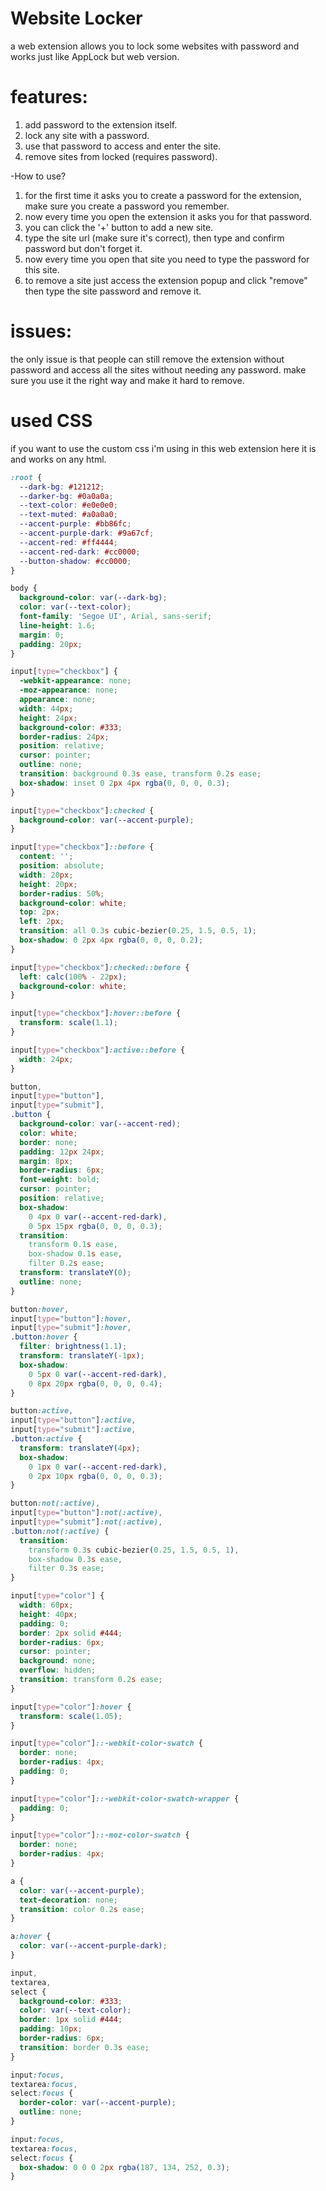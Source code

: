 # Website Locker

a web extension allows you to lock some websites with password and works just like AppLock but web version.

# features:

1. add password to the extension itself.
2. lock any site with a password.
3. use that password to access and enter the site.
4. remove sites from locked (requires password).

-How to use?

1. for the first time it asks you to create a password for the extension, make sure you create a password you remember.
2. now every time you open the extension it asks you for that password.
3. you can click the '+' button to add a new site.
4. type the site url (make sure it's correct), then type and confirm password but don't forget it.
5. now every time you open that site you need to type the password for this site.
6. to remove a site just access the extension popup and click "remove" then type the site password and remove it.

# issues:
the only issue is that people can still remove the extension without password and access all the sites without needing any password. make sure you use it the right way and make it hard to remove.

# used CSS

if you want to use the custom css i'm using in this web extension here it is and works on any html.
````css
:root {
  --dark-bg: #121212;
  --darker-bg: #0a0a0a;
  --text-color: #e0e0e0;
  --text-muted: #a0a0a0;
  --accent-purple: #bb86fc;
  --accent-purple-dark: #9a67cf;
  --accent-red: #ff4444;
  --accent-red-dark: #cc0000;
  --button-shadow: #cc0000;
}

body {
  background-color: var(--dark-bg);
  color: var(--text-color);
  font-family: 'Segoe UI', Arial, sans-serif;
  line-height: 1.6;
  margin: 0;
  padding: 20px;
}

input[type="checkbox"] {
  -webkit-appearance: none;
  -moz-appearance: none;
  appearance: none;
  width: 44px;
  height: 24px;
  background-color: #333;
  border-radius: 24px;
  position: relative;
  cursor: pointer;
  outline: none;
  transition: background 0.3s ease, transform 0.2s ease;
  box-shadow: inset 0 2px 4px rgba(0, 0, 0, 0.3);
}

input[type="checkbox"]:checked {
  background-color: var(--accent-purple);
}

input[type="checkbox"]::before {
  content: '';
  position: absolute;
  width: 20px;
  height: 20px;
  border-radius: 50%;
  background-color: white;
  top: 2px;
  left: 2px;
  transition: all 0.3s cubic-bezier(0.25, 1.5, 0.5, 1);
  box-shadow: 0 2px 4px rgba(0, 0, 0, 0.2);
}

input[type="checkbox"]:checked::before {
  left: calc(100% - 22px);
  background-color: white;
}

input[type="checkbox"]:hover::before {
  transform: scale(1.1);
}

input[type="checkbox"]:active::before {
  width: 24px;
}

button, 
input[type="button"], 
input[type="submit"],
.button {
  background-color: var(--accent-red);
  color: white;
  border: none;
  padding: 12px 24px;
  margin: 8px;
  border-radius: 6px;
  font-weight: bold;
  cursor: pointer;
  position: relative;
  box-shadow: 
    0 4px 0 var(--accent-red-dark),
    0 5px 15px rgba(0, 0, 0, 0.3);
  transition: 
    transform 0.1s ease,
    box-shadow 0.1s ease,
    filter 0.2s ease;
  transform: translateY(0);
  outline: none;
}

button:hover, 
input[type="button"]:hover, 
input[type="submit"]:hover,
.button:hover {
  filter: brightness(1.1);
  transform: translateY(-1px);
  box-shadow: 
    0 5px 0 var(--accent-red-dark),
    0 8px 20px rgba(0, 0, 0, 0.4);
}

button:active, 
input[type="button"]:active, 
input[type="submit"]:active,
.button:active {
  transform: translateY(4px);
  box-shadow: 
    0 1px 0 var(--accent-red-dark),
    0 2px 10px rgba(0, 0, 0, 0.3);
}

button:not(:active),
input[type="button"]:not(:active),
input[type="submit"]:not(:active),
.button:not(:active) {
  transition: 
    transform 0.3s cubic-bezier(0.25, 1.5, 0.5, 1),
    box-shadow 0.3s ease,
    filter 0.3s ease;
}

input[type="color"] {
  width: 60px;
  height: 40px;
  padding: 0;
  border: 2px solid #444;
  border-radius: 6px;
  cursor: pointer;
  background: none;
  overflow: hidden;
  transition: transform 0.2s ease;
}

input[type="color"]:hover {
  transform: scale(1.05);
}

input[type="color"]::-webkit-color-swatch {
  border: none;
  border-radius: 4px;
  padding: 0;
}

input[type="color"]::-webkit-color-swatch-wrapper {
  padding: 0;
}

input[type="color"]::-moz-color-swatch {
  border: none;
  border-radius: 4px;
}

a {
  color: var(--accent-purple);
  text-decoration: none;
  transition: color 0.2s ease;
}

a:hover {
  color: var(--accent-purple-dark);
}

input, 
textarea, 
select {
  background-color: #333;
  color: var(--text-color);
  border: 1px solid #444;
  padding: 10px;
  border-radius: 6px;
  transition: border 0.3s ease;
}

input:focus, 
textarea:focus, 
select:focus {
  border-color: var(--accent-purple);
  outline: none;
}

input:focus, 
textarea:focus, 
select:focus {
  box-shadow: 0 0 0 2px rgba(187, 134, 252, 0.3);
}
````
